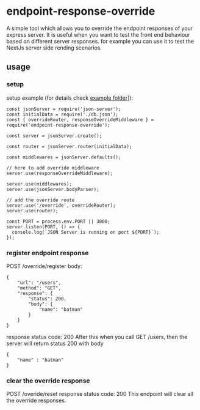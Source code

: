 # endpoint-response-override
A simple tool which allows you to override the endpoint responses of your express server.
It is useful when you want to test the front end behaviour based on different server responses. for example you can use it to test the NextJs server side rending scenarios.

## usage 
### setup
setup example (for details check [example folder](example/server.js)]):
```
const jsonServer = require('json-server');
const initialData = require('./db.json');
const { overrideRouter, responseOverrideMiddleware } = require('endpoint-response-override');

const server = jsonServer.create();

const router = jsonServer.router(initialData);

const middlewares = jsonServer.defaults();

// here to add override middleware
server.use(responseOverrideMiddleware);

server.use(middlewares);
server.use(jsonServer.bodyParser);

// add the override route
server.use('/override', overrideRouter);
server.use(router);

const PORT = process.env.PORT || 3000;
server.listen(PORT, () => {
  console.log(`JSON Server is running on port ${PORT}`);
});
```
### register endpoint response
POST /override/register
body: 
```
{
    "url": "/users",
    "method": "GET",
    "response": {
        "status": 200,
        "body": {
            "name": "batman"
        }
    }
}
```
response status code: 200
After this when you call GET /users, then the server will return status 200 with body
```
{
    "name" : "batman"
}
```

### clear the override response
POST /overide/reset
response status code: 200
This endpoint will clear all the override responses.
